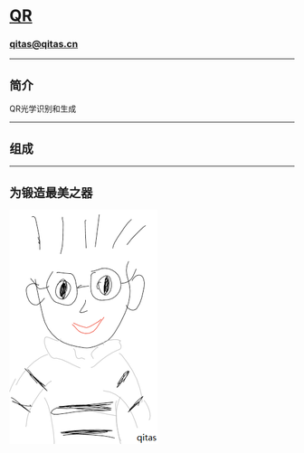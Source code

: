 ﻿# [QR](https://github.com/qitas/QR) 

### qitas@qitas.cn

---

## 简介

QR光学识别和生成

---

## 组成


---

## 为锻造最美之器

[![sites](qitas/qitas.png)](http://www.qitas.cn)
